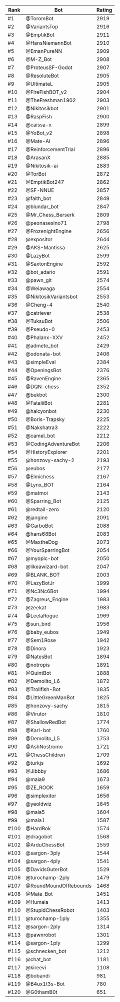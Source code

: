 Rank|Bot|Rating
---|---|---
#1|@ToromBot|2919
#2|@VariantsTop|2916
#3|@EmptikBot|2911
#4|@HansNiemannBot|2910
#5|@EmanPureNN|2909
#6|@M-Z_Bot|2908
#7|@ProteusSF-Godot|2907
#8|@ResoluteBot|2905
#9|@UltimateL|2905
#10|@FireFishBOT_v2|2904
#11|@TheFreshman1902|2903
#12|@Nikitosikbot|2901
#13|@RaspFish|2900
#14|@caissa-x|2899
#15|@YoBot_v2|2898
#16|@Mate-AI|2896
#17|@ReinforcementTrial|2896
#18|@ArasanX|2885
#19|@Nikitosik-ai|2883
#20|@TorBot|2872
#21|@EmptikBot247|2862
#22|@SF-NNUE|2857
#23|@faith_bot|2849
#24|@blundar_bot|2847
#25|@Mr_Chess_Berserk|2809
#26|@peonasesino71|2798
#27|@FrozenightEngine|2656
#28|@expositor|2644
#29|@AKS-Mantissa|2625
#30|@LazyBot|2599
#31|@SaxtonEngine|2592
#32|@bot_adario|2591
#33|@pawn_git|2574
#34|@Weiawaga|2554
#35|@NikitosikVariantsbot|2553
#36|@Cheng-4|2540
#37|@catriever|2538
#38|@TuksuBot|2506
#39|@Pseudo-0|2453
#40|@Phalanx-XXV|2452
#41|@admete_bot|2429
#42|@odonata-bot|2406
#43|@simpleEval|2384
#44|@OpeningsBot|2376
#45|@RavenEngine|2365
#46|@DQN-chess|2352
#47|@bekbot|2300
#48|@FataliiBot|2281
#49|@halcyonbot|2230
#50|@Boris-Trapsky|2225
#51|@Nakshatra3|2222
#52|@camel_bot|2212
#53|@CodingAdventureBot|2206
#54|@HistoryExplorer|2201
#55|@honzovy-sachy-2|2193
#56|@eubos|2177
#57|@Elmichess|2167
#58|@Lynx_BOT|2164
#59|@matmoi|2143
#60|@Sparring_Bot|2125
#61|@redtail-zero|2120
#62|@jangine|2091
#63|@GarboBot|2088
#64|@hans68Bot|2083
#65|@MaxtheDog|2073
#66|@YourSparringBot|2054
#67|@myopic-bot|2050
#68|@likeawizard-bot|2047
#69|@BLANK_BOT|2003
#70|@LazyBotJr|1999
#71|@Nc3Nc6Bot|1994
#72|@Zagreus_Engine|1983
#73|@zeekat|1983
#74|@LeelaRogue|1969
#75|@sun_bird|1956
#76|@baby_eubos|1949
#77|@Sem1Rose|1942
#78|@Dinora|1923
#79|@NatesBot|1894
#80|@notropis|1891
#81|@QuintBot|1888
#82|@Demolito_L6|1872
#83|@Trollfish-Bot|1835
#84|@LittleGreenManBot|1825
#85|@honzovy-sachy|1815
#86|@Virutor|1810
#87|@ShallowRedBot|1774
#88|@Karl-bot|1760
#89|@Demolito_L5|1753
#90|@AshNostromo|1721
#91|@ChessChildren|1709
#92|@turkjs|1692
#93|@Jibbby|1686
#94|@maia9|1673
#95|@ZE_ROOK|1659
#96|@simplexitor|1656
#97|@yeoldwiz|1645
#98|@maia5|1604
#99|@maia1|1587
#100|@HardRok|1574
#101|@dragobot|1568
#102|@ArduChessBot|1559
#103|@sargon-3ply|1544
#104|@sargon-4ply|1541
#105|@DavidsGuterBot|1529
#106|@turochamp-2ply|1479
#107|@RoundMoundOfRebounds|1468
#108|@Mate_Bot|1451
#109|@Humaia|1413
#110|@StupidChessRobot|1403
#111|@turochamp-1ply|1355
#112|@sargon-2ply|1314
#113|@pawnrobot|1301
#114|@sargon-1ply|1299
#115|@schnecken_bot|1212
#116|@chat_bot|1181
#117|@kireevi|1108
#118|@bobandi|981
#119|@B4ux1t3s-Bot|780
#120|@G0thamB0t|651
